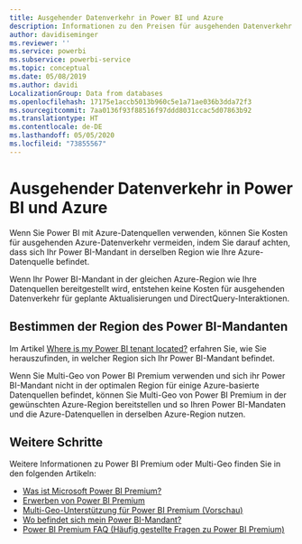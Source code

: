 ```yaml
---
title: Ausgehender Datenverkehr in Power BI und Azure
description: Informationen zu den Preisen für ausgehenden Datenverkehr in Azure und Power BI basierend auf dem Standort des Mandanten und Power BI Premium
author: davidiseminger
ms.reviewer: ''
ms.service: powerbi
ms.subservice: powerbi-service
ms.topic: conceptual
ms.date: 05/08/2019
ms.author: davidi
LocalizationGroup: Data from databases
ms.openlocfilehash: 17175e1accb5013b960c5e1a71ae036b3dda72f3
ms.sourcegitcommit: 7aa0136f93f88516f97ddd8031ccac5d07863b92
ms.translationtype: HT
ms.contentlocale: de-DE
ms.lasthandoff: 05/05/2020
ms.locfileid: "73855567"
---
```

# <a name="power-bi-and-azure-egress"></a>Ausgehender Datenverkehr in Power BI und Azure

Wenn Sie Power BI mit Azure-Datenquellen verwenden, können Sie Kosten für ausgehenden Azure-Datenverkehr vermeiden, indem Sie darauf achten, dass sich Ihr Power BI-Mandant in derselben Region wie Ihre Azure-Datenquelle befindet.

Wenn Ihr Power BI-Mandant in der gleichen Azure-Region wie Ihre Datenquellen bereitgestellt wird, entstehen keine Kosten für ausgehenden Datenverkehr für geplante Aktualisierungen und DirectQuery-Interaktionen. 

## <a name="determining-where-your-power-bi-tenant-is-located"></a>Bestimmen der Region des Power BI-Mandanten

Im Artikel [Where is my Power BI tenant located?](service-admin-where-is-my-tenant-located.md) erfahren Sie, wie Sie herauszufinden, in welcher Region sich Ihr Power BI-Mandant befindet.

Wenn Sie Multi-Geo von Power BI Premium verwenden und sich ihr Power BI-Mandant nicht in der optimalen Region für einige Azure-basierte Datenquellen befindet, können Sie Multi-Geo von Power BI Premium in der gewünschten Azure-Region bereitstellen und so Ihren Power BI-Mandaten und die Azure-Datenquellen in derselben Azure-Region nutzen.

## <a name="next-steps"></a>Weitere Schritte

Weitere Informationen zu Power BI Premium oder Multi-Geo finden Sie in den folgenden Artikeln:

* [Was ist Microsoft Power BI Premium?](service-premium-what-is.md)
* [Erwerben von Power BI Premium](service-admin-premium-purchase.md)
* [Multi-Geo-Unterstützung für Power BI Premium (Vorschau)](service-admin-premium-multi-geo.md)
* [Wo befindet sich mein Power BI-Mandant?](service-admin-where-is-my-tenant-located.md)
* [Power BI Premium FAQ (Häufig gestellte Fragen zu Power BI Premium)](service-premium-faq.md)


